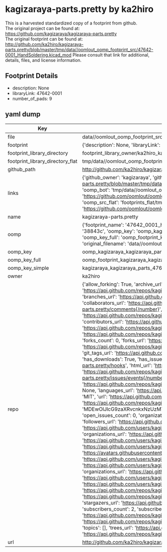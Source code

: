 # kagizaraya-parts.pretty by ka2hiro  
This is a harvested standardized copy of a footprint from github.  
The original project can be found at:  
https://github.com/kagizaraya/kagizaraya-parts.pretty  
The original footprint can be found at:
http://github.com/ka2hiro/kagizaraya-parts.pretty/blob/master/tmp/data//oomlout_oomp_footprint_src/47642-0001_HandSoldering.kicad_mod
Please consult that link for additional, details, files, and license information.  
## Footprint Details
* description: None  
* libraryLink: 47642-0001  
* number_of_pads: 9  
## yaml dump  
| Key | Value |  
| --- | --- |  
| file | data//oomlout_oomp_footprint_src/kagizaraya-parts.pretty/47642-0001_HandSoldering.kicad_mod |  
| footprint | {'description': None, 'libraryLink': '47642-0001', 'number_of_pads': 9} |  
| footprint_library_directory | footprint_library_owner/ka2hiro_kagizaraya-parts.pretty |  
| footprint_library_directory_flat | tmp/data//oomlout_oomp_footprint_src/footprints_flat/kagizaraya_kagizaraya_parts_47642_0001_handsoldering/working |  
| github_path | http://github.com/ka2hiro/kagizaraya-parts.pretty/blob/master/tmp/data//oomlout_oomp_footprint_src/47642-0001_HandSoldering.kicad_mod |  
| links | {'github_owner': 'kagizaraya', 'github_repo_name': 'kagizaraya-parts.pretty', 'github_src': 'http://github.com/ka2hiro/kagizaraya-parts.pretty/blob/master/tmp/data//oomlout_oomp_footprint_src/47642-0001_HandSoldering.kicad_mod', 'github_src_repo': 'https://github.com/kagizaraya/kagizaraya-parts.pretty', 'oomp_bot': 'tmp/data//oomlout_oomp_footprint_src/footprints/kagizaraya_kagizaraya_parts_47642_0001_handsoldering/working', 'oomp_bot_github': 'https://github.com/oomlout/oomlout_oomp_footprint_bot/tree/main/tmp/data//oomlout_oomp_footprint_src/footprints/kagizaraya_kagizaraya_parts_47642_0001_handsoldering/working', 'oomp_src_flat': 'footprints_flat/tmp/data//oomlout_oomp_footprint_src/footprints_flat/kagizaraya_kagizaraya_parts_47642_0001_handsoldering/working', 'oomp_src_flat_github': 'https://github.com/oomlout/oomlout_oomp_footprint_src/tree/main/tmp/data//oomlout_oomp_footprint_src/footprints_flat/kagizaraya_kagizaraya_parts_47642_0001_handsoldering/working'} |  
| name | kagizaraya-parts.pretty |  
| oomp | {'footprint_name': '47642_0001_handsoldering', 'library_name': 'kagizaraya_parts', 'md5': '38843c00e6c1bed4943744a200293372', 'md5_10': '38843c00e6', 'md5_5': '38843', 'md5_6': '38843c', 'oomp_key': 'oomp_kagizaraya_kagizaraya_parts_47642_0001_handsoldering', 'oomp_key_extra': 'oomp_footprint_kagizaraya_kagizaraya_parts_47642_0001_handsoldering', 'oomp_key_full': 'oomp_footprint_kagizaraya_kagizaraya_parts_47642_0001_handsoldering_38843c', 'oomp_key_simple': 'kagizaraya_kagizaraya_parts_47642_0001_handsoldering', 'original_filename': 'data//oomlout_oomp_footprint_src/kagizaraya-parts.pretty/47642-0001_HandSoldering.kicad_mod', 'owner_name': 'kagizaraya'} |  
| oomp_key | oomp_kagizaraya_kagizaraya_parts_47642_0001_handsoldering |  
| oomp_key_full | oomp_footprint_kagizaraya_kagizaraya_parts_47642_0001_handsoldering |  
| oomp_key_simple | kagizaraya_kagizaraya_parts_47642_0001_handsoldering |  
| owner | ka2hiro |  
| repo | {'allow_forking': True, 'archive_url': 'https://api.github.com/repos/kagizaraya/kagizaraya-parts.pretty/{archive_format}{/ref}', 'archived': False, 'assignees_url': 'https://api.github.com/repos/kagizaraya/kagizaraya-parts.pretty/assignees{/user}', 'blobs_url': 'https://api.github.com/repos/kagizaraya/kagizaraya-parts.pretty/git/blobs{/sha}', 'branches_url': 'https://api.github.com/repos/kagizaraya/kagizaraya-parts.pretty/branches{/branch}', 'clone_url': 'https://github.com/kagizaraya/kagizaraya-parts.pretty.git', 'collaborators_url': 'https://api.github.com/repos/kagizaraya/kagizaraya-parts.pretty/collaborators{/collaborator}', 'comments_url': 'https://api.github.com/repos/kagizaraya/kagizaraya-parts.pretty/comments{/number}', 'commits_url': 'https://api.github.com/repos/kagizaraya/kagizaraya-parts.pretty/commits{/sha}', 'compare_url': 'https://api.github.com/repos/kagizaraya/kagizaraya-parts.pretty/compare/{base}...{head}', 'contents_url': 'https://api.github.com/repos/kagizaraya/kagizaraya-parts.pretty/contents/{+path}', 'contributors_url': 'https://api.github.com/repos/kagizaraya/kagizaraya-parts.pretty/contributors', 'created_at': '2019-03-13T00:45:39Z', 'default_branch': 'master', 'deployments_url': 'https://api.github.com/repos/kagizaraya/kagizaraya-parts.pretty/deployments', 'description': 'KiCad footprints for Kagizaraya DIY keyboards', 'disabled': False, 'downloads_url': 'https://api.github.com/repos/kagizaraya/kagizaraya-parts.pretty/downloads', 'events_url': 'https://api.github.com/repos/kagizaraya/kagizaraya-parts.pretty/events', 'fork': False, 'forks': 0, 'forks_count': 0, 'forks_url': 'https://api.github.com/repos/kagizaraya/kagizaraya-parts.pretty/forks', 'full_name': 'kagizaraya/kagizaraya-parts.pretty', 'git_commits_url': 'https://api.github.com/repos/kagizaraya/kagizaraya-parts.pretty/git/commits{/sha}', 'git_refs_url': 'https://api.github.com/repos/kagizaraya/kagizaraya-parts.pretty/git/refs{/sha}', 'git_tags_url': 'https://api.github.com/repos/kagizaraya/kagizaraya-parts.pretty/git/tags{/sha}', 'git_url': 'git://github.com/kagizaraya/kagizaraya-parts.pretty.git', 'has_discussions': False, 'has_downloads': True, 'has_issues': True, 'has_pages': False, 'has_projects': True, 'has_wiki': True, 'homepage': None, 'hooks_url': 'https://api.github.com/repos/kagizaraya/kagizaraya-parts.pretty/hooks', 'html_url': 'https://github.com/kagizaraya/kagizaraya-parts.pretty', 'id': 175318730, 'is_template': False, 'issue_comment_url': 'https://api.github.com/repos/kagizaraya/kagizaraya-parts.pretty/issues/comments{/number}', 'issue_events_url': 'https://api.github.com/repos/kagizaraya/kagizaraya-parts.pretty/issues/events{/number}', 'issues_url': 'https://api.github.com/repos/kagizaraya/kagizaraya-parts.pretty/issues{/number}', 'keys_url': 'https://api.github.com/repos/kagizaraya/kagizaraya-parts.pretty/keys{/key_id}', 'labels_url': 'https://api.github.com/repos/kagizaraya/kagizaraya-parts.pretty/labels{/name}', 'language': None, 'languages_url': 'https://api.github.com/repos/kagizaraya/kagizaraya-parts.pretty/languages', 'license': {'key': 'mit', 'name': 'MIT License', 'node_id': 'MDc6TGljZW5zZTEz', 'spdx_id': 'MIT', 'url': 'https://api.github.com/licenses/mit'}, 'merges_url': 'https://api.github.com/repos/kagizaraya/kagizaraya-parts.pretty/merges', 'milestones_url': 'https://api.github.com/repos/kagizaraya/kagizaraya-parts.pretty/milestones{/number}', 'mirror_url': None, 'name': 'kagizaraya-parts.pretty', 'network_count': 0, 'node_id': 'MDEwOlJlcG9zaXRvcnkxNzUzMTg3MzA=', 'notifications_url': 'https://api.github.com/repos/kagizaraya/kagizaraya-parts.pretty/notifications{?since,all,participating}', 'open_issues': 0, 'open_issues_count': 0, 'organization': {'avatar_url': 'https://avatars.githubusercontent.com/u/94672063?v=4', 'events_url': 'https://api.github.com/users/kagizaraya/events{/privacy}', 'followers_url': 'https://api.github.com/users/kagizaraya/followers', 'following_url': 'https://api.github.com/users/kagizaraya/following{/other_user}', 'gists_url': 'https://api.github.com/users/kagizaraya/gists{/gist_id}', 'gravatar_id': '', 'html_url': 'https://github.com/kagizaraya', 'id': 94672063, 'login': 'kagizaraya', 'node_id': 'O_kgDOBaSUvw', 'organizations_url': 'https://api.github.com/users/kagizaraya/orgs', 'received_events_url': 'https://api.github.com/users/kagizaraya/received_events', 'repos_url': 'https://api.github.com/users/kagizaraya/repos', 'site_admin': False, 'starred_url': 'https://api.github.com/users/kagizaraya/starred{/owner}{/repo}', 'subscriptions_url': 'https://api.github.com/users/kagizaraya/subscriptions', 'type': 'Organization', 'url': 'https://api.github.com/users/kagizaraya'}, 'owner': {'avatar_url': 'https://avatars.githubusercontent.com/u/94672063?v=4', 'events_url': 'https://api.github.com/users/kagizaraya/events{/privacy}', 'followers_url': 'https://api.github.com/users/kagizaraya/followers', 'following_url': 'https://api.github.com/users/kagizaraya/following{/other_user}', 'gists_url': 'https://api.github.com/users/kagizaraya/gists{/gist_id}', 'gravatar_id': '', 'html_url': 'https://github.com/kagizaraya', 'id': 94672063, 'login': 'kagizaraya', 'node_id': 'O_kgDOBaSUvw', 'organizations_url': 'https://api.github.com/users/kagizaraya/orgs', 'received_events_url': 'https://api.github.com/users/kagizaraya/received_events', 'repos_url': 'https://api.github.com/users/kagizaraya/repos', 'site_admin': False, 'starred_url': 'https://api.github.com/users/kagizaraya/starred{/owner}{/repo}', 'subscriptions_url': 'https://api.github.com/users/kagizaraya/subscriptions', 'type': 'Organization', 'url': 'https://api.github.com/users/kagizaraya'}, 'private': False, 'pulls_url': 'https://api.github.com/repos/kagizaraya/kagizaraya-parts.pretty/pulls{/number}', 'pushed_at': '2019-03-13T01:05:00Z', 'releases_url': 'https://api.github.com/repos/kagizaraya/kagizaraya-parts.pretty/releases{/id}', 'size': 2, 'ssh_url': 'git@github.com:kagizaraya/kagizaraya-parts.pretty.git', 'stargazers_count': 1, 'stargazers_url': 'https://api.github.com/repos/kagizaraya/kagizaraya-parts.pretty/stargazers', 'statuses_url': 'https://api.github.com/repos/kagizaraya/kagizaraya-parts.pretty/statuses/{sha}', 'subscribers_count': 2, 'subscribers_url': 'https://api.github.com/repos/kagizaraya/kagizaraya-parts.pretty/subscribers', 'subscription_url': 'https://api.github.com/repos/kagizaraya/kagizaraya-parts.pretty/subscription', 'svn_url': 'https://github.com/kagizaraya/kagizaraya-parts.pretty', 'tags_url': 'https://api.github.com/repos/kagizaraya/kagizaraya-parts.pretty/tags', 'teams_url': 'https://api.github.com/repos/kagizaraya/kagizaraya-parts.pretty/teams', 'temp_clone_token': None, 'topics': [], 'trees_url': 'https://api.github.com/repos/kagizaraya/kagizaraya-parts.pretty/git/trees{/sha}', 'updated_at': '2022-08-03T05:15:20Z', 'url': 'https://api.github.com/repos/kagizaraya/kagizaraya-parts.pretty', 'visibility': 'public', 'watchers': 1, 'watchers_count': 1, 'web_commit_signoff_required': False} |  
| url | http://github.com/ka2hiro/kagizaraya-parts.pretty |  

